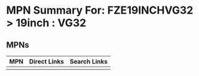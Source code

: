 



# MPN Summary For: FZE19INCHVG32 > 19inch : VG32

## MPNs
  

|MPN|Direct Links|Search Links|
| :--- | :--- | :--- |
||||
